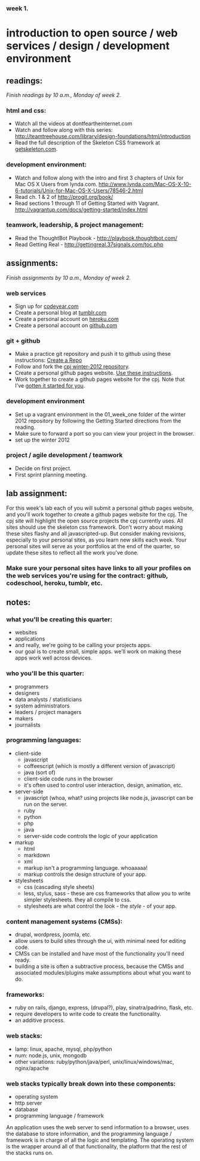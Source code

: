 ### week 1.
# introduction to open source / web services / design / development environment


## readings:
_Finish readings by 10 a.m., Monday of week 2._

### html and css:
- Watch all the videos at dontfeartheinternet.com
- Watch and follow along with this series: http://teamtreehouse.com/library/design-foundations/html/introduction
- Read the full description of the Skeleton CSS framework at [getskeleton.com](http://www.getskeleton.com/).

### development environment:
- Watch and follow along with the intro and first 3 chapters of Unix for Mac OS X Users from lynda.com. http://www.lynda.com/Mac-OS-X-10-6-tutorials/Unix-for-Mac-OS-X-Users/78546-2.html
- Read ch. 1 & 2 of http://progit.org/book/
- Read sections 1 through 11 of Getting Started with Vagrant. http://vagrantup.com/docs/getting-started/index.html

### teamwork, leadership, & project management:
- Read the ThoughtBot Playbook - http://playbook.thoughtbot.com/
- Read Getting Real - http://gettingreal.37signals.com/toc.php



## assignments:
_Finish assignments by 10 a.m., Monday of week 2._

### web services
- Sign up for [codeyear.com](http://codeyear.com)
- Create a personal blog at [tumblr.com](http://tumblr.com)
- Create a personal account on [heroku.com](http://heroku.com)
- Create a personal account on [github.com](http://github.com)

### git + github
- Make a practice git repository and push it to github using these instructions: [Create a Repo](http://help.github.com/create-a-repo/)
- Follow and fork the [cpj winter-2012 repository](https://github.com/cpj/winter-2012).
- Create a personal github pages website. [Use these instructions](http://pages.github.com/).
- Work together to create a github pages website for the cpj. Note that I've [gotten it started for you](https://github.com/cpj/cpj.github.com).

### development environment
- Set up a vagrant environment in the 01_week_one folder of the winter 2012 repository by following the Getting Started directions from the reading.
- Make sure to forward a port so you can view your project in the browser.
- set up the winter 2012


### project / agile development / teamwork
- Decide on first project.
- First sprint planning meeting.

## lab assignment:
For this week's lab each of you will submit a personal github pages website, and you'll work together to create a github pages website for the cpj.
The cpj site will highlight the open source projects the cpj currently uses.
All sites should use the skeleton css framework.
Don't worry about making these sites flashy and all javascripted-up. But consider making revisions, especially to your personal sites, as you learn new skills each week.
Your personal sites will serve as your portfolios at the end of the quarter, so update these sites to reflect all the work you've done.
### Make sure your personal sites have links to all your profiles on the web services you're using for the contract: github, codeschool, heroku, tumblr, etc.


## notes:

### what you'll be creating this quarter:
- websites
- applications
- and really, we're going to be calling your projects apps.
- our goal is to create small, simple apps. we'll work on making these apps work well across devices.

### who you'll be this quarter:
- programmers
- designers
- data analysts / statisticians
- system administrators
- leaders / project managers
- makers
- journalists

### programming languages:
- client-side
  - javascript
  - coffeescript (which is mostly a different version of javascript)
  - java (sort of)
  - client-side code runs in the browser
  - it's often used to control user interaction, design, animation, etc.
- server-side
  - javascript (whoa, what? using projects like node.js, javascript can be run on the server.
  - ruby
  - python
  - php
  - java
  - server-side code controls the logic of your application
- markup
  - html
  - markdown
  - xml
  - markup isn't a programming language. whoaaaaa!
  - markup controls the design structure of your app.
- stylesheets
  - css (cascading style sheets)
  - less, stylus, sass - these are css frameworks that allow you to write simpler stylesheets. they all compile to css.
  - stylesheets are what control the look - the _style_ - of your app.

### content management systems (CMSs):
- drupal, wordpress, joomla, etc.
- allow users to build sites through the ui, with minimal need for editing code.
- CMSs can be installed and have most of the functionality you'll need ready.
- building a site is often a subtractive process, because the CMSs and associated modules/plugins make assumptions about what you want to do.

### frameworks:
- ruby on rails, django, express, (drupal?), play, sinatra/padrino, flask, etc.
- require developers to write code to create the functionality.
- an additive process.

### web stacks:
- lamp: linux, apache, mysql, php/python
- num: node.js, unix, mongodb
- other variations: ruby/python/java/perl, unix/linux/windows/mac, nginx/apache

### web stacks typically break down into these components:
- operating system
- http server
- database
- programming language / framework

An application uses the web server to send information to a browser, uses the database to store information,
and the programming language / framework is in charge of all the logic and templating. The operating system is the
wrapper around all of that functionality, the platform that the rest of the stacks runs on.
